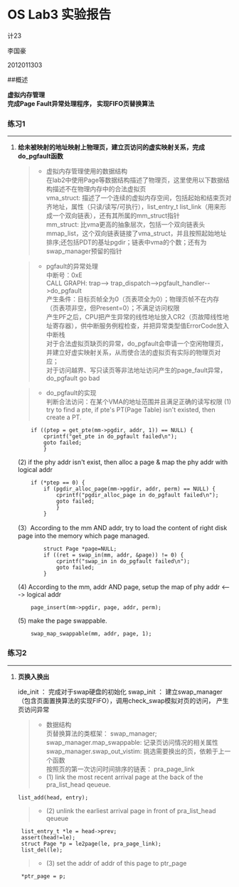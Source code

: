 # OS Lab3 实验报告

计23

李国豪

2012011303

##概述

<b>虚拟内存管理</b><br/>
<b>完成Page Fault异常处理程序， 实现FIFO页替换算法</b>
### 练习1
---
1.	<b>给未被映射的地址映射上物理页，建立页访问的虚实映射关系，完成do_pgfault函数</b>

	> * 虚拟内存管理使用的数据结构<br/>
	在lab2中使用Page等数据结构描述了物理页，这里使用以下数据结构描述不在物理内存中的合法虚拟页<br/>
	vma_struct: 描述了一个连续的虚拟内存空间，包括起始和结束页对齐地址，属性（只读/读写/可执行），list_entry_t list_link（用来形成一个双向链表），还有其所属的mm_struct指针<br/>
	mm_struct: 比vma更高的抽象层次，包括一个双向链表头 mmap_list，这个双向链表链接了vma_struct，并且按照起始地址排序;还包括PDT的基址pgdir；链表中vma的个数；还有为swap_manager预留的指针

	> * pgfault的异常处理<br/>
	中断号：0xE<br/>
	CALL GRAPH: trap--> trap_dispatch-->pgfault_handler-->do_pgfault<br/>
	产生条件：目标页帧全为0（页表项全为0）；物理页帧不在内存（页表项非空，但Present=0）；不满足访问权限<br/>
	产生PF之后，CPU把产生异常的线性地址放入CR2（页故障线性地址寄存器），供中断服务例程检查，并把异常类型值ErrorCode放入中断栈<br/>
	对于合法虚拟页缺页的异常，do_pgfault会申请一个空闲物理页，并建立好虚实映射关系，从而使合法的虚拟页有实际的物理页对应；<br/>
	对于访问越界、写只读页等非法地址访问产生的page_fault异常，do_pgfault go bad<br/>

	> * do_pgfault的实现<br/>
	判断合法访问：在某个VMA的地址范围并且满足正确的读写权限
    (1) try to find a pte, if pte's PT(Page Table) isn't existed, then create a PT.
	```
	    if ((ptep = get_pte(mm->pgdir, addr, 1)) == NULL) {
    	    cprintf("get_pte in do_pgfault failed\n");
        	goto failed;
    		}
	```
	(2) if the phy addr isn't exist, then alloc a page & map the phy addr with logical addr
	```
	    if (*ptep == 0) {
    	    if (pgdir_alloc_page(mm->pgdir, addr, perm) == NULL) {
        	    cprintf("pgdir_alloc_page in do_pgfault failed\n");
            	goto failed;
				}
    		}
	```
	(3）According to the mm AND addr, try to load the content of right disk page into the memory which page managed.
	```
            struct Page *page=NULL;
            if ((ret = swap_in(mm, addr, &page)) != 0) {
                cprintf("swap_in in do_pgfault failed\n");
                goto failed;
            }    
	```
    (4) According to the mm, addr AND page, setup the map of phy addr <---> logical addr
	```
	    page_insert(mm->pgdir, page, addr, perm);
	```
    (5) make the page swappable.
	```
		swap_map_swappable(mm, addr, page, 1);
	```

	
### 练习2
---

1.	<b>页换入换出</b>

	ide_init ： 完成对于swap硬盘的初始化
	swap_init ： 建立swap_manager（包含页面置换算法的实现FIFO），调用check_swap模拟对页的访问， 产生页访问异常
	> * 数据结构<br/>
	页替换算法的类框架： swap_manager;<br/>
	swap_manager.map_swappable: 记录页访问情况的相关属性<br/>
	swap_manager.swap_out_vistim: 挑选需要换出的页，依赖于上一个函数<br/>
	按照页的第一次访问时间排序的链表： pra_page_link
	> * (1) link the most recent arrival page at the back of the pra_list_head qeueue.<br/>
	```
    list_add(head, entry);
	```
	> * (2) unlink the  earliest arrival page in front of pra_list_head qeueue<br/>
	```
     list_entry_t *le = head->prev;
     assert(head!=le);
     struct Page *p = le2page(le, pra_page_link);
     list_del(le);
	```
	> * (3) set the addr of addr of this page to ptr_page<br/>
	```
	 *ptr_page = p;
	```
